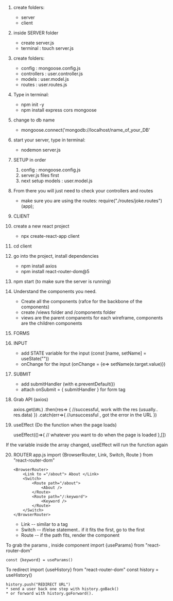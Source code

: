 1. create folders:
    - server
    - client

2. inside SERVER folder
    - create server.js 
    - terminal : touch server.js

3. create folders:
    - config : mongoose.config.js
    - controllers : user.controller.js
    - models : user.model.js
    - routes : user.routes.js

4. Type in terminal:
    - npm init -y
    - npm install express cors mongoose

5. change to db name
    - mongoose.connect('mongodb://localhost/name_of_your_DB'

6. start your server, type in terminal:
    - nodemon server.js

7. SETUP in order
    1. config : mongoose.config.js
    2. server.js files first
    3. next setup models : user.model.js

8. From there you will just need to check your controllers and routes
    - make sure you are using the routes: require("./routes/joke.routes")(app);

9. CLIENT

10. create a new react project
    - npx create-react-app client
    
11. cd client

12. go into the project, install dependencies 
    - npm install axios
    - npm install react-router-dom@5

13. npm start (to make sure the server is running)

14. Understand the components you need. 
    - Create all the components (rafce for the backbone of the components)
    - create /views folder and /components folder
    - views are the parent companents for each wireframe, components are the children components

15. FORMS

16. INPUT
    - add STATE variable for the input (const [name, setName] = useState(""))
    - onChange for the input (onChange = {e=> setName(e.target.value)})

17. SUBMIT
    - add submitHandler (with e.preventDefault())
    - attach onSubmit = { submitHandler } for form tag

18. Grab API (axios)

    axios.get(`URL`)
        .then(res=> {
            //successful, work with the res (usually.. res.data)
        })
        .catch(err=>{
            //unsuccessful , got the error in the URL
        })

19. useEffect (Do the function when the page loads)

    useEffect(()=>{
        // whatever you want to do when the page is loaded
    },[])

If the variable inside the array changed, useEffect will run the function again

20. ROUTER
app.js
    import {BrowserRouter, Link, Switch, Route } from "react-router-dom"

        <BrowserRouter>
            <Link to ="/about"> About </Link>  
            <Switch>  
                <Route path="/about">  
                    <About />  
                </Route> 
                <Route path="/:keyword">  
                    <Keyword />  
                </Route> 
            </Switch>
        </BrowserRouter>

    - Link -- similar to a tag
    - Switch -- if/else statement.. if it fits the first, go to the first
    - Route -- if the path fits, render the component

To grab the params , inside component
    import {useParams} from "react-router-dom"

    const {keyword} = useParams()
To redirect
    import {useHistory} from "react-router-dom"
    const history = useHistory()

    history.push("REDIRECT URL")
    * send a user back one step with history.goBack() 
    * or forward with history.goForward().
